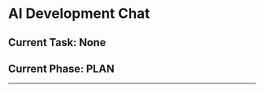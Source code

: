 <!-- DEVELOPMENT WORKFLOW INSTRUCTIONS
CURSOR (Cmd+Shift+D): 
1. Read this file (logs/ai_chat.md)
2. Look for CURSOR_TURN in the last message
3. Execute your current phase (PLAN → DELIVERABLES → DEVELOP → REVIEW)
4. Write timestamped response below
5. End with COPILOT_TURN or HUMAN_APPROVAL_NEEDED

COPILOT (Cmd+Shift+R):
1. Read this file (logs/ai_chat.md)
2. Look for COPILOT_TURN in the last message
3. Review based on phase (PRE-DEV → CODE → FINAL)
4. Write timestamped response below
5. End with CURSOR_TURN or HUMAN_APPROVAL_NEEDED

Keep messages concise. Update dev_log.md with summaries.
-->

# AI Development Chat

## Current Task: None
## Current Phase: PLAN

---

